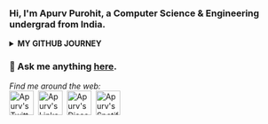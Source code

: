 ### Hi, I'm Apurv Purohit, a Computer Science & Engineering undergrad from India. 
<details>
<summary><b>MY GITHUB JOURNEY</b></summary>
<br />  
  
![Top Langs](https://github-readme-stats.vercel.app/api/top-langs/?username=ApurvPurohit&layout=compact&hide=SCSS,css,html&theme=material-palenight&hide_border=true)
  
![Apurv's github stats](https://github-readme-stats.vercel.app/api?username=ApurvPurohit&show_icons=true&theme=material-palenight&hide=issues,prs&hide_border=true)
  
![Apurv's github stats](https://github-readme-streak-stats.herokuapp.com/?user=ApurvPurohit&show_icons=true&hide_border=true&theme=material-palenight)
</details>



### 💬 Ask me anything [here](https://github.com/ApurvPurohit/ApurvPurohit/issues).


<div>  
<i>Find me around the web:</i><br><a href="https://twitter.com/ApurvPurohit4"><img align="center" alt="Apurv's Twitter" width="44px" src="https://raw.githubusercontent.com/peterthehan/peterthehan/master/assets/twitter.svg" /></a>&nbsp;&nbsp;<a href="https://linkedin.com/in/apurvpurohit"><img align="center" alt="Apurv's LinkedIn" width="44px" src="https://raw.githubusercontent.com/peterthehan/peterthehan/master/assets/linkedin.svg" /></a>&nbsp;&nbsp;<a href="https://www.youtube.com/channel/UCcpgOFGEWepY6NGhYvB84Xw"><img align="center" alt="Apurv's Discord" width="44px" src="https://raw.githubusercontent.com/peterthehan/peterthehan/master/assets/youtube.svg" /></a>&nbsp;&nbsp;<a href="https://open.spotify.com/user/31fofa5hdzi52zlrpcvijo6vqytq?si=001379f832b44f2f"><img align="center" alt="Apurv's Spotify" width="44px" src="https://raw.githubusercontent.com/peterthehan/peterthehan/master/assets/spotify.svg" /></a>  
 </div>
 
